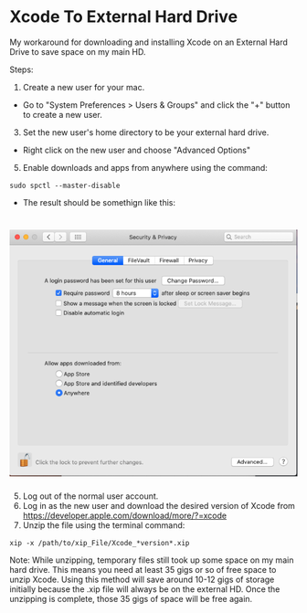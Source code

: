 # Xcode To External Hard Drive
My workaround for downloading and installing Xcode on an External Hard Drive to save space on my main HD.

Steps:

1. Create a new user for your mac.
- Go to "System Preferences > Users & Groups" and click the "+" button to create a new user. 






3. Set the new user's home directory to be your external hard drive.
- Right click on the new user and choose "Advanced Options"
5. Enable downloads and apps from anywhere using the command:

```
sudo spctl --master-disable
```

- The result should be somethign like this:

# ![alt text](https://github.com/bji219/XcodeToExternalHardDrive/blob/main/Screen%20Shot%202021-04-14%20at%208.13.51%20PM.png)

5. Log out of the normal user account. 
6. Log in as the new user and download the desired version of Xcode from https://developer.apple.com/download/more/?=xcode
7. Unzip the file using the terminal command:

```
xip -x /path/to/xip_File/Xcode_*version*.xip
```

Note: While unzipping, temporary files still took up some space on my main hard drive. This means you need at least 35 gigs or so of free space to unzip Xcode. Using this method will save around 10-12 gigs of storage initially because the .xip file will always be on the external HD. Once the unzipping is complete, those 35 gigs of space will be free again. 

